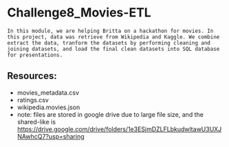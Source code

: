 # Challenge8_Movies-ETL

    In this module, we are helping Britta on a hackathon for movies. In this project, data was retrieve from Wikipedia and Kaggle. We combine extract the data, tranform the datasets by performing cleaning and joining datasets, and load the final clean datasets into SQL database for presentations.



## Resources:
* movies_metadata.csv
* ratings.csv
* wikipedia.movies.json
* note: files are stored in google drive due to large file size, and the shared-like is https://drive.google.com/drive/folders/1e3ESjmDZLFLbkudwltawU3UXJNAwhcQ7?usp=sharing
